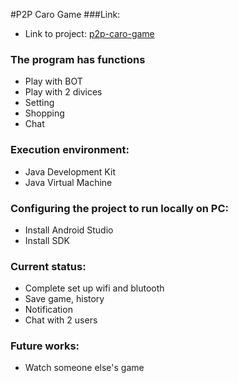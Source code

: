 #P2P Caro Game
###Link:

- Link to project: [p2p-caro-game](https://github.com/canhhuy116/P2PCaroGame)


### The program has functions

- Play with BOT
- Play with 2 divices
- Setting
- Shopping
- Chat 

### Execution environment:

- Java Development Kit
- Java Virtual Machine

### Configuring the project to run locally on PC:

- Install Android Studio
- Install SDK


### Current status:

- Complete set up wifi and blutooth 
- Save game, history
- Notification
- Chat with 2 users

### Future works:
- Watch someone else's game
